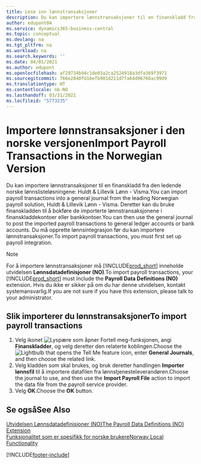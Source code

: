 ```yaml
---
title: Lese inn lønnstransaksjoner
description: Du kan importere lønnstransaksjoner til en finanskladd fra to eksterne lønnslisteløsninger.
author: edupont04
ms.service: dynamics365-business-central
ms.topic: conceptual
ms.devlang: na
ms.tgt_pltfrm: na
ms.workload: na
ms.search.keywords: ''
ms.date: 04/01/2021
ms.author: edupont
ms.openlocfilehash: af29734b94c1de03a2ca2524918a3dfa369f3971
ms.sourcegitcommit: 766e2840fd16efb901d211d7fa64d96766ac99d9
ms.translationtype: HT
ms.contentlocale: nb-NO
ms.lasthandoff: 03/31/2021
ms.locfileid: "5773235"
---
```

# <a name="import-payroll-transactions-in-the-norwegian-version"></a><span data-ttu-id="97de8-103">Importere lønnstransaksjoner i den norske versjonen</span><span class="sxs-lookup"><span data-stu-id="97de8-103">Import Payroll Transactions in the Norwegian Version</span></span>

<span data-ttu-id="97de8-104">Du kan importere lønnstransaksjoner til en finanskladd fra den ledende norske lønnslisteløsningene: Huldt & Lillevik Lønn - Visma.</span><span class="sxs-lookup"><span data-stu-id="97de8-104">You can import payroll transactions into a general journal from the leading Norwegian payroll solution, Huldt & Lillevik Lønn - Visma.</span></span> <span data-ttu-id="97de8-105">Deretter kan du bruke finanskladden til å bokføre de importerte lønnstransaksjonene i finanskladdekontoer eller bankkontoer.</span><span class="sxs-lookup"><span data-stu-id="97de8-105">You can then use the general journal to post the imported payroll transactions to general ledger accounts or bank accounts.</span></span> <span data-ttu-id="97de8-106">Du må opprette lønnsintegrasjon før du kan importere lønnstransaksjoner.</span><span class="sxs-lookup"><span data-stu-id="97de8-106">To import payroll transactions, you must first set up payroll integration.</span></span>  

> [!NOTE]  
> <span data-ttu-id="97de8-107">For å importere lønnstransaksjoner må [!INCLUDE[prod_short](../../includes/prod_short.md)] inneholde utvidelsen **Lønnsdatadefinisjoner (NO)**.</span><span class="sxs-lookup"><span data-stu-id="97de8-107">To import payroll transactions, your [!INCLUDE[prod_short](../../includes/prod_short.md)] must include the **Payroll Data Definitions (NO)** extension.</span></span> <span data-ttu-id="97de8-108">Hvis du ikke er sikker på om du har denne utvidelsen, kontakt systemansvarlig.</span><span class="sxs-lookup"><span data-stu-id="97de8-108">If you are not sure if you have this extension, please talk to your administrator.</span></span>  

## <a name="to-import-payroll-transactions"></a><span data-ttu-id="97de8-109">Slik importerer du lønnstransaksjoner</span><span class="sxs-lookup"><span data-stu-id="97de8-109">To import payroll transactions</span></span>  

1. <span data-ttu-id="97de8-110">Velg ikonet ![Lyspære som åpner Fortell meg-funksjonen](../../media/ui-search/search_small.png "Fortell hva du vil gjøre"), angi **Finanskladder**, og velg deretter den relaterte koblingen.</span><span class="sxs-lookup"><span data-stu-id="97de8-110">Choose the ![Lightbulb that opens the Tell Me feature](../../media/ui-search/search_small.png "Tell me what you want to do") icon, enter **General Journals**, and then choose the related link.</span></span>  
2. <span data-ttu-id="97de8-111">Velg kladden som skal brukes, og bruk deretter handlingen **Importer lønnsfil** til å importere datafilen fra lønnstjenesteleverandøren.</span><span class="sxs-lookup"><span data-stu-id="97de8-111">Choose the journal to use, and then use the **Import Payroll File** action to import the data file from the payroll service provider.</span></span>  
3. <span data-ttu-id="97de8-112">Velg **OK**.</span><span class="sxs-lookup"><span data-stu-id="97de8-112">Choose the **OK** button.</span></span>  

## <a name="see-also"></a><span data-ttu-id="97de8-113">Se også</span><span class="sxs-lookup"><span data-stu-id="97de8-113">See Also</span></span>

[<span data-ttu-id="97de8-114">Utvidelsen Lønnsdatadefinisjoner (NO)</span><span class="sxs-lookup"><span data-stu-id="97de8-114">The Payroll Data Definitions (NO) Extension</span></span>](ui-extensions-payroll-data-definitions-no.md)  
[<span data-ttu-id="97de8-115">Funksjonalitet som er spesifikk for norske brukere</span><span class="sxs-lookup"><span data-stu-id="97de8-115">Norway Local Functionality</span></span>](norway-local-functionality.md)  


[!INCLUDE[footer-include](../../includes/footer-banner.md)]